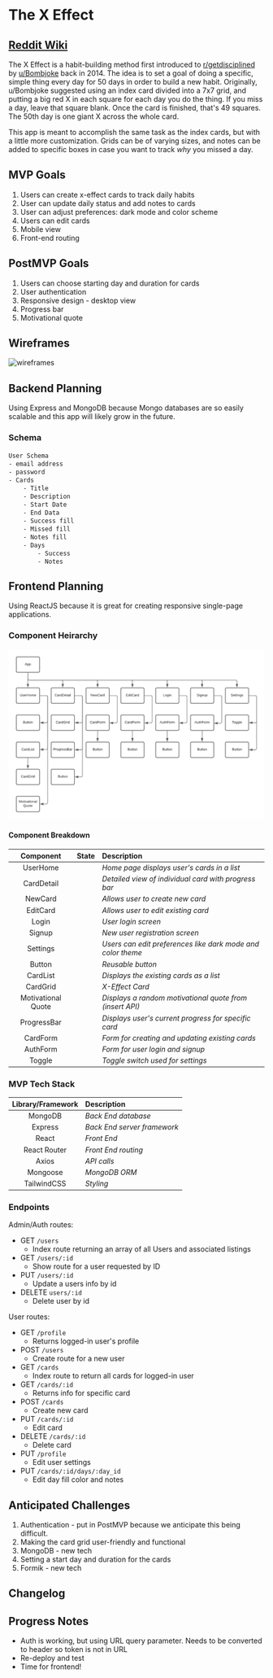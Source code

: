 # The X Effect

## [Reddit Wiki](https://www.reddit.com/r/theXeffect/wiki/index)

The X Effect is a habit-building method first introduced to [r/getdisciplined](https://www.reddit.com/r/getdisciplined/comments/1x99m6/im_a_piece_of_shit_no_more_games_no_more_lies_no/cf9dz72/) by [u/Bombjoke](https://www.reddit.com/user/Bombjoke/) back in 2014. The idea is to set a goal of doing a specific, simple thing every day for 50 days in order to build a new habit. Originally, u/Bombjoke suggested using an index card divided into a 7x7 grid, and putting a big red X in each square for each day you do the thing. If you miss a day, leave that square blank. Once the card is finished, that's 49 squares. The 50th day is one giant X across the whole card.

This app is meant to accomplish the same task as the index cards, but with a little more customization. Grids can be of varying sizes, and notes can be added to specific boxes in case you want to track *why* you missed a day. 

## MVP Goals

1. Users can create x-effect cards to track daily habits
1. User can update daily status and add notes to cards
1. User can adjust preferences: dark mode and color scheme
1. Users can edit cards
1. Mobile view
1. Front-end routing

## PostMVP Goals

1. Users can choose starting day and duration for cards
1. User authentication
1. Responsive design - desktop view
1. Progress bar
1. Motivational quote

## Wireframes

![wireframes](https://i.imgur.com/7SJRM5o.png)

## Backend Planning

Using Express and MongoDB because Mongo databases are so easily scalable and this app will likely grow in the future. 

### Schema

``` 
User Schema
- email address
- password
- Cards
    - Title
    - Description
    - Start Date
    - End Data
    - Success fill
    - Missed fill
    - Notes fill
    - Days
        - Success
        - Notes 
```

## Frontend Planning

Using ReactJS because it is great for creating responsive single-page applications.

### Component Heirarchy

![component-heirarchy](./assets/X-EffectComponentDiagram.png)

#### Component Breakdown

|  Component   | State | Description                                                      |
| :----------: | :---: | :--------------------------------------------------------------- |
| UserHome |  | _Home page displays user's cards in a list_ |
| CardDetail |  | _Detailed view of individual card with progress bar_ |
| NewCard |  | _Allows user to create new card_ |
| EditCard |  | _Allows user to edit existing card_ |
| Login |  | _User login screen_ |
| Signup |  | _New user registration screen_ |
| Settings |  | _Users can edit preferences like dark mode and color theme_ |
| Button |  | _Reusable button_ |
| CardList |  | _Displays the existing cards as a list_ |
| CardGrid |  | _X-Effect Card_ |
| Motivational Quote |  | _Displays a random motivational quote from (insert API)_ |
| ProgressBar |  | _Displays user's current progress for specific card_ |
| CardForm |  | _Form for creating and updating existing cards_ |
| AuthForm |  | _Form for user login and signup_ |
| Toggle |  | _Toggle switch used for settings_ |

### MVP Tech Stack

| Library/Framework | Description |
| :--------------: | :----------------------------------------- |
| MongoDB | _Back End database_ |
| Express | _Back End server framework_ |
| React | _Front End_ |
| React Router | _Front End routing_ |
| Axios | _API calls_ |
| Mongoose | _MongoDB ORM_ |
| TailwindCSS | _Styling_ |

### Endpoints

Admin/Auth routes:
- GET `/users`
	- Index route returning an array of all Users and associated listings
- GET `/users/:id`
	- Show route for a user requested by ID
- PUT `/users/:id`
  - Update a users info by id
- DELETE `users/:id`
  - Delete user by id

User routes:
- GET `/profile`
	- Returns logged-in user's profile
- POST `/users`
	- Create route for a new user
- GET `/cards`
  - Index route to return all cards for logged-in user
- GET `/cards/:id`
  - Returns info for specific card
- POST `/cards`
  - Create new card
- PUT `/cards/:id`
  - Edit card
- DELETE `/cards/:id`
  - Delete card
- PUT `/profile`
  - Edit user settings
- PUT `/cards/:id/days/:day_id`
  - Edit day fill color and notes

## Anticipated Challenges

1. Authentication - put in PostMVP because we anticipate this being difficult.
1. Making the card grid user-friendly and functional
1. MongoDB - new tech
1. Setting a start day and duration for the cards
1. Formik - new tech

## Changelog

<!-- for future changes -->

## Progress Notes

- Auth is working, but using URL query parameter. Needs to be converted to header so token is not in URL
- Re-deploy and test
- Time for frontend!
